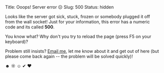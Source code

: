 Title: Ooops! Server error &#9785;
Slug: 500
Status: hidden


Looks like the server got sick, stuck, frozen or somebody plugged it off from the wall socket! Just for your information, this error has a numeric code and its called **500**.


You know what? Why don't you try to reload the page (press F5 on your keyboard)?


Problem still insists? <a href="mailto:mavrakis.n@gmail.com">Email me</a>, let me know about it and get out of here (but please come back again -- the problem will be solved quickly)!


&#9787;  &#9788;  &#9786;  &#10004;  &#10084;
